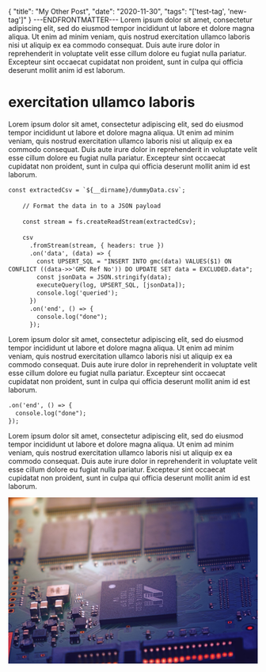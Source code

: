 {
  "title": "My Other Post",
  "date": "2020-11-30",
  "tags": "['test-tag', 'new-tag']"
}
---ENDFRONTMATTER---
Lorem ipsum dolor sit amet, consectetur adipiscing elit, sed do eiusmod tempor incididunt ut labore et dolore magna aliqua. Ut enim ad minim veniam, quis nostrud exercitation ullamco laboris nisi ut aliquip ex ea commodo consequat. Duis aute irure dolor in reprehenderit in voluptate velit esse cillum dolore eu fugiat nulla pariatur. Excepteur sint occaecat cupidatat non proident, sunt in culpa qui officia deserunt mollit anim id est laborum.

# exercitation ullamco laboris

Lorem ipsum dolor sit amet, consectetur adipiscing elit, sed do eiusmod tempor incididunt ut labore et dolore magna aliqua. Ut enim ad minim veniam, quis nostrud exercitation ullamco laboris nisi ut aliquip ex ea commodo consequat. Duis aute irure dolor in reprehenderit in voluptate velit esse cillum dolore eu fugiat nulla pariatur. Excepteur sint occaecat cupidatat non proident, sunt in culpa qui officia deserunt mollit anim id est laborum.

```
const extractedCsv = `${__dirname}/dummyData.csv`;

    // Format the data in to a JSON payload

    const stream = fs.createReadStream(extractedCsv);

    csv
      .fromStream(stream, { headers: true })
      .on('data', (data) => {
        const UPSERT_SQL = "INSERT INTO gmc(data) VALUES($1) ON CONFLICT ((data->>'GMC Ref No')) DO UPDATE SET data = EXCLUDED.data";
        const jsonData = JSON.stringify(data);
        executeQuery(log, UPSERT_SQL, [jsonData]);
        console.log('queried');
      })
      .on('end', () => {
        console.log("done");
      });

```

Lorem ipsum dolor sit amet, consectetur adipiscing elit, sed do eiusmod tempor incididunt ut labore et dolore magna aliqua. Ut enim ad minim veniam, quis nostrud exercitation ullamco laboris nisi ut aliquip ex ea commodo consequat. Duis aute irure dolor in reprehenderit in voluptate velit esse cillum dolore eu fugiat nulla pariatur. Excepteur sint occaecat cupidatat non proident, sunt in culpa qui officia deserunt mollit anim id est laborum.

    .on('end', () => {
      console.log("done");
    });

Lorem ipsum dolor sit amet, consectetur adipiscing elit, sed do eiusmod tempor incididunt ut labore et dolore magna aliqua. Ut enim ad minim veniam, quis nostrud exercitation ullamco laboris nisi ut aliquip ex ea commodo consequat. Duis aute irure dolor in reprehenderit in voluptate velit esse cillum dolore eu fugiat nulla pariatur. Excepteur sint occaecat cupidatat non proident, sunt in culpa qui officia deserunt mollit anim id est laborum.

![alt text](media/photo1.jpg "Logo Title Text 1")
